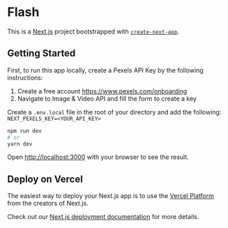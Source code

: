 # Flash

This is a [Next.js](https://nextjs.org/) project bootstrapped with [`create-next-app`](https://github.com/vercel/next.js/tree/canary/packages/create-next-app).

## Getting Started

First, to run this app locally, create a Pexels API Key by the following instructions:

1. Create a free account https://www.pexels.com/onboarding
2. Navigate to Image & Video API and fill the form to create a key

Create a `.env.local` file in the root of your directory and add the following:
` NEXT_PEXELS_KEY=<YOUR_API_KEY>`

```bash
npm run dev
# or
yarn dev
```

Open [http://localhost:3000](http://localhost:3000) with your browser to see the result.

## Deploy on Vercel

The easiest way to deploy your Next.js app is to use the [Vercel Platform](https://vercel.com/new?utm_medium=default-template&filter=next.js&utm_source=create-next-app&utm_campaign=create-next-app-readme) from the creators of Next.js.

Check out our [Next.js deployment documentation](https://nextjs.org/docs/deployment) for more details.
